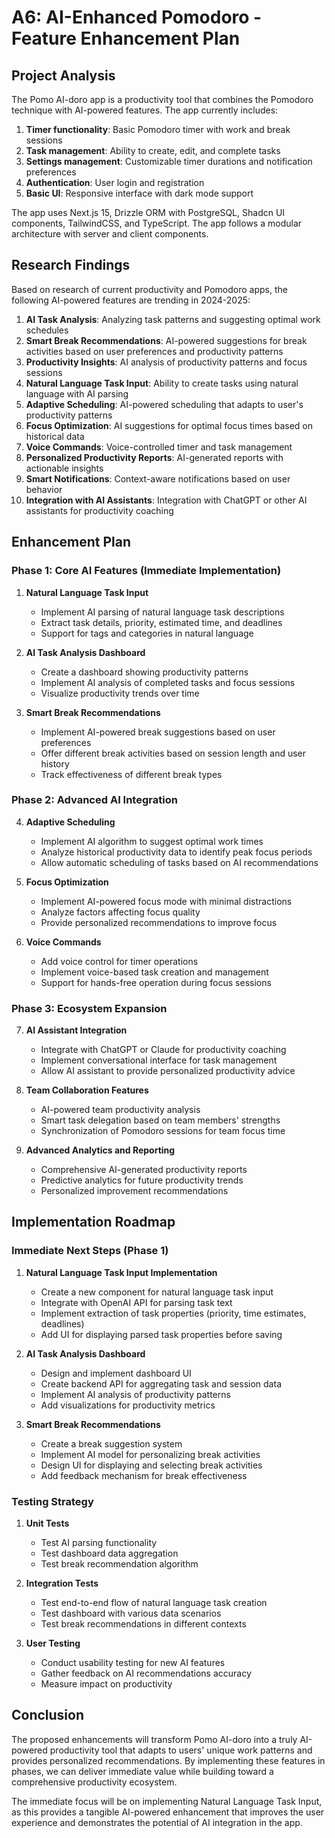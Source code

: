 # A6: AI-Enhanced Pomodoro - Feature Enhancement Plan

## Project Analysis

The Pomo AI-doro app is a productivity tool that combines the Pomodoro technique with AI-powered features. The app currently includes:

1. **Timer functionality**: Basic Pomodoro timer with work and break sessions
2. **Task management**: Ability to create, edit, and complete tasks
3. **Settings management**: Customizable timer durations and notification preferences
4. **Authentication**: User login and registration
5. **Basic UI**: Responsive interface with dark mode support

The app uses Next.js 15, Drizzle ORM with PostgreSQL, Shadcn UI components, TailwindCSS, and TypeScript. The app follows a modular architecture with server and client components.

## Research Findings

Based on research of current productivity and Pomodoro apps, the following AI-powered features are trending in 2024-2025:

1. **AI Task Analysis**: Analyzing task patterns and suggesting optimal work schedules
2. **Smart Break Recommendations**: AI-powered suggestions for break activities based on user preferences and productivity patterns
3. **Productivity Insights**: AI analysis of productivity patterns and focus sessions
4. **Natural Language Task Input**: Ability to create tasks using natural language with AI parsing
5. **Adaptive Scheduling**: AI-powered scheduling that adapts to user's productivity patterns
6. **Focus Optimization**: AI suggestions for optimal focus times based on historical data
7. **Voice Commands**: Voice-controlled timer and task management
8. **Personalized Productivity Reports**: AI-generated reports with actionable insights
9. **Smart Notifications**: Context-aware notifications based on user behavior
10. **Integration with AI Assistants**: Integration with ChatGPT or other AI assistants for productivity coaching

## Enhancement Plan

### Phase 1: Core AI Features (Immediate Implementation)

1. **Natural Language Task Input**

   - Implement AI parsing of natural language task descriptions
   - Extract task details, priority, estimated time, and deadlines
   - Support for tags and categories in natural language

2. **AI Task Analysis Dashboard**

   - Create a dashboard showing productivity patterns
   - Implement AI analysis of completed tasks and focus sessions
   - Visualize productivity trends over time

3. **Smart Break Recommendations**
   - Implement AI-powered break suggestions based on user preferences
   - Offer different break activities based on session length and user history
   - Track effectiveness of different break types

### Phase 2: Advanced AI Integration

4. **Adaptive Scheduling**

   - Implement AI algorithm to suggest optimal work times
   - Analyze historical productivity data to identify peak focus periods
   - Allow automatic scheduling of tasks based on AI recommendations

5. **Focus Optimization**

   - Implement AI-powered focus mode with minimal distractions
   - Analyze factors affecting focus quality
   - Provide personalized recommendations to improve focus

6. **Voice Commands**
   - Add voice control for timer operations
   - Implement voice-based task creation and management
   - Support for hands-free operation during focus sessions

### Phase 3: Ecosystem Expansion

7. **AI Assistant Integration**

   - Integrate with ChatGPT or Claude for productivity coaching
   - Implement conversational interface for task management
   - Allow AI assistant to provide personalized productivity advice

8. **Team Collaboration Features**

   - AI-powered team productivity analysis
   - Smart task delegation based on team members' strengths
   - Synchronization of Pomodoro sessions for team focus time

9. **Advanced Analytics and Reporting**
   - Comprehensive AI-generated productivity reports
   - Predictive analytics for future productivity trends
   - Personalized improvement recommendations

## Implementation Roadmap

### Immediate Next Steps (Phase 1)

1. **Natural Language Task Input Implementation**

   - Create a new component for natural language task input
   - Integrate with OpenAI API for parsing task text
   - Implement extraction of task properties (priority, time estimates, deadlines)
   - Add UI for displaying parsed task properties before saving

2. **AI Task Analysis Dashboard**

   - Design and implement dashboard UI
   - Create backend API for aggregating task and session data
   - Implement AI analysis of productivity patterns
   - Add visualizations for productivity metrics

3. **Smart Break Recommendations**
   - Create a break suggestion system
   - Implement AI model for personalizing break activities
   - Design UI for displaying and selecting break activities
   - Add feedback mechanism for break effectiveness

### Testing Strategy

1. **Unit Tests**

   - Test AI parsing functionality
   - Test dashboard data aggregation
   - Test break recommendation algorithm

2. **Integration Tests**

   - Test end-to-end flow of natural language task creation
   - Test dashboard with various data scenarios
   - Test break recommendations in different contexts

3. **User Testing**
   - Conduct usability testing for new AI features
   - Gather feedback on AI recommendations accuracy
   - Measure impact on productivity

## Conclusion

The proposed enhancements will transform Pomo AI-doro into a truly AI-powered productivity tool that adapts to users' unique work patterns and provides personalized recommendations. By implementing these features in phases, we can deliver immediate value while building toward a comprehensive productivity ecosystem.

The immediate focus will be on implementing Natural Language Task Input, as this provides a tangible AI-powered enhancement that improves the user experience and demonstrates the potential of AI integration in the app.
